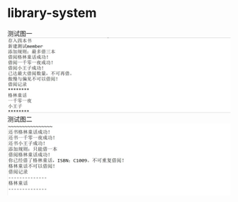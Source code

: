 # library-system
测试图一
![Image text](https://github.com/cumtljy/library-system/blob/master/%E6%B5%8B%E8%AF%95%E5%9B%BE1.jpg)
测试图二
![Image text](https://github.com/cumtljy/library-system/blob/master/%E6%B5%8B%E8%AF%95%E5%9B%BE2.jpg)
